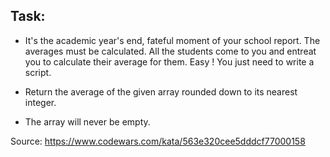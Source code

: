 ## Task:
- It's the academic year's end, fateful moment of your school report. The averages must be calculated. All the students come to you and entreat you to calculate their average for them. Easy ! You just need to write a script.

- Return the average of the given array rounded down to its nearest integer.

- The array will never be empty.

Source:
https://www.codewars.com/kata/563e320cee5dddcf77000158